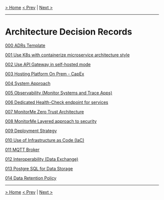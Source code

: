 [> Home](../README.md)
[< Prev](../2.SolutionBackground/Roadmap.md)  |  [Next >](../3.ViewsAndPerspectives/README.md)

---

# Architecture Decision Records

[000 ADRs Template](000-ADRs-Template.md)

[001 Use K8s with containerize microservice architecture style](001-Use-K8s-with-containerize-microservice-architecture-style.md)

[002 Use API Gateway in self-hosted mode](002-Use-API-Gateway-in-self-hosted-mode.md)

[003 Hosting Platform On Prem - CapEx](003-Hosting-Platform-On-Prem-CapEx.md)

[004 System Approach](004-System-Approach.md)

[005 Observability (Monitor Systems and Trace Apps)](005-Observability-(Monitor-Systems-and-Trace-Apps).md)

[006 Dedicated Health-Check endpoint for services](006-Dedicated-Health-Check-endpoint-for-services.md)

[007 MonitorMe Zero Trust Architecture](007-MonitorMe-Zero-Trust-Architecture.md)

[008 MonitorMe Layered approach to security](008-MonitorMe-Layered-approach-to-security.md)

[009 Deployment Strategy](009-Deployment-Strategy.md)

[010 Use of Infrastructure as Code (IaC)](010-Use-of-Infrastructure-as-Code-(IaC).md)

[011 MQTT Broker](011-MQTT-broker.md)

[012 Interoperability (Data Exchange)](012-Interoperability-(Data-Exchange).md)

[013 Postgre SQL for Data Storage](013-Postgre-SQL-for-Data-Storage.md)

[014 Data Retention Policy](014-Data-Retention-Policy.md)

------

[> Home](../README.md)
[< Prev](../2.SolutionBackground/Roadmap.md)  |  [Next >](../3.ViewsAndPerspectives/README.md)
